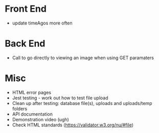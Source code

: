 # Front End

- update timeAgos more often

# Back End

- Call to go directly to viewing an image when using GET paramaters

# Misc

- HTML error pages
- Jest testing - work out how to test file upload
- Clean up after testing: database file(s), uploads and uploads/temp folders
- API documentation
- Demonstration video (ugh)
- Check HTML standards (https://validator.w3.org/nu/#file)
